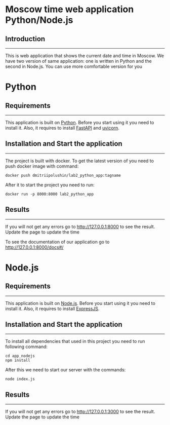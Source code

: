 # Moscow time web application Python/Node.js

## Introduction
---------------

This is web application that shows the current date and time in Moscow. We have two version of same application: one is written in Python and the second in Node.js. You can use more comfortable version for you

# Python

## Requirements
---------------

This application is built on [Python](https://www.python.org). Before you start using it you need to install it. Also, it requires to install [FastAPI](https://fastapi.tiangolo.com) and [uvicorn](https://www.uvicorn.org).

## Installation and Start the application
----------------

The project is built with docker. To get the latest version of you need to push docker image with command:
```
docker push dmitriipolushin/lab2_python_app:tagname
```
After it to start the project you need to run:

```
docker run -p 8000:8000 lab2_python_app
```


## Results
--------------

If you will not get any errors go to http://127.0.0.1:8000 to see the result. Update the page to update the time

To see the documentation of our application go to http://127.0.0.1:8000/docs#/

# Node.js

## Requirements
---------------

This application is built on [Node.js](https://nodejs.org/en/). Before you start using it you need to install it. Also, it requires to install [ExpressJS](https://expressjs.com).

## Installation and Start the application
----------------

To install all dependencies that used in this project you need to run following command:

```
cd app_nodejs
npm install
```

After this we need to start our server with the commands:

```
node index.js
```

## Results
--------------

If you will not get any errors go to http://127.0.0.1:3000 to see the result. Update the page to update the time
